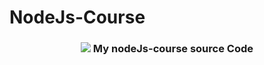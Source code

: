# NodeJs-Course

<h3 align="center">
  <img src="https://media.giphy.com/media/kdFc8fubgS31b8DsVu/giphy.gif">
   My nodeJs-course source Code
</h3>
